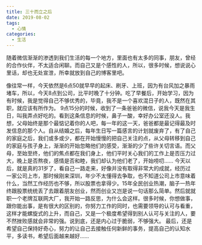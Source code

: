 ```yaml
---
title: 三十而立之后 
date: 2019-08-02
tags:
  - 心情  
categories:
  - 生活
---
```

随着微信渐渐的渗透到我们生活的每一个地方，里面也有太多的同事，朋友，曾经的合作伙伴，不太适合闲聊。而自己又是个感性的人，所以，很多时候，想说说心里话，却也无处宣泄，所幸就放到自己的博客里吧。
<!--more-->

像往常一样，今天依然是6点50就早早的起床、刷牙、上班，因为有台风加之暴雨堵车，所以，今天8点到公司，比平时晚了十分钟。吃了早餐后，开始学习，因为有时候，我是觉得自己不够优秀的，毕竟，我不是一个喜欢混日子的人，既然在其职，就应该有所作为。
9点15分的时候，收到了一条爸爸的微信，说我今天是我生日，叫我弄点好吃的。看到这条信息的时候，鼻子一酸，幸好办公室还没人。我想，父母始终是那个最惦记着你的人吧，每一年的这一天，爸爸都是最记得最及时发信息的那个人。自从结婚之后，每年生日写一篇感言的计划就废弃了，有了自己的家庭之后，我们或多或少，都在开始慢慢的把自己关注的点，从父母转移到自己的家庭与孩子身上，渐渐的开始忽略他们的感受，渐渐的少了些许关切言语。而父母，至始至终，他们的焦点都在我们身上，他们平时关心我们的工作上是否压力过大，晚上是否熬夜，感情是否和睦，我们却认为他们老了，开始唠叨……
今天以后，就是真的31岁了，看自己一路走来，好像并没有取得非常大的成就，经历过一家公司上市，那时候刚来深圳，年少不太懂得去争取，也不知道公司上市意味着什么，当然工作经历也不够，所以股票也拿得少。15年全民创业热潮，脑子一热年终跟股票统统丢了去跟着朋友创业，然而创业又岂是说一句话那么简单。然后就就职一个老牌互联网大厂，我开始一路反思，为什么会这样。很多时候，你想做事，跟你能出事，是有很大的区别的，你努力工作的同时，也需要领导的认可与看重，这样才能螺旋式的上升，而自己，又是一个极度希望得到别人认可与关注的人，要不然挫败感就会非常的强。说到底，还是内心过于脆弱，不够强大。
最后，还是希望自己保持好奇心，努力的让自己去接触任何新鲜的事务，提高自己的认知水平，多读书，希望后面越来越好……

